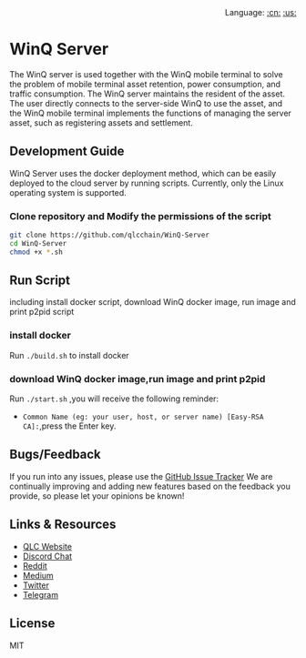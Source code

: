 <div align="right">Language:
<a title="Chinese" href="README_CN.md">:cn:</a>
<a title="Englisth" href="README.md">:us:</a></div>

# WinQ Server

The WinQ server is used together with the WinQ mobile terminal to solve the problem of mobile terminal asset retention, power consumption, and traffic consumption. The WinQ server maintains the resident of the asset. The user directly connects to the server-side WinQ to use the asset, and the WinQ mobile terminal implements the functions of managing the server asset, such as registering assets and settlement.

## Development Guide
WinQ Server uses the docker deployment method, which can be easily deployed to the cloud server by running scripts. Currently, only the Linux operating system is supported.

### Clone repository and Modify the permissions of the script
```bash
git clone https://github.com/qlcchain/WinQ-Server
cd WinQ-Server
chmod +x *.sh
```

## Run Script
including install docker script, download WinQ docker image, run image and print p2pid script

### install docker

Run `./build.sh` to install docker 

### download WinQ docker image,run image and print p2pid

Run `./start.sh` ,you will receive the following reminder:
- `Common Name (eg: your user, host, or server name) [Easy-RSA CA]:`,press the Enter key.

## Bugs/Feedback
If you run into any issues, please use the [GitHub Issue Tracker](https://github.com/qlcchain/WinQ-Server/issues) 
We are continually improving and adding new features based on the feedback you provide, so please let your opinions be known!

## Links & Resources

- [QLC Website](https://qlcchain.org)
- [Discord Chat](https://discord.gg/JnCnhjr)
- [Reddit](https://www.reddit.com/r/Qlink/)
- [Medium](https://medium.com/qlc-chain)
- [Twitter](https://twitter.com/QLCchain)
- [Telegram](https://t.me/qlinkmobile)

## License

MIT
